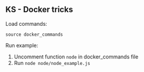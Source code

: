 ## KS - Docker tricks

Load commands: 

`source docker_commands`

Run example:

1. Uncomment function `node` in docker_commands file
2. Run `node node/node_example.js`